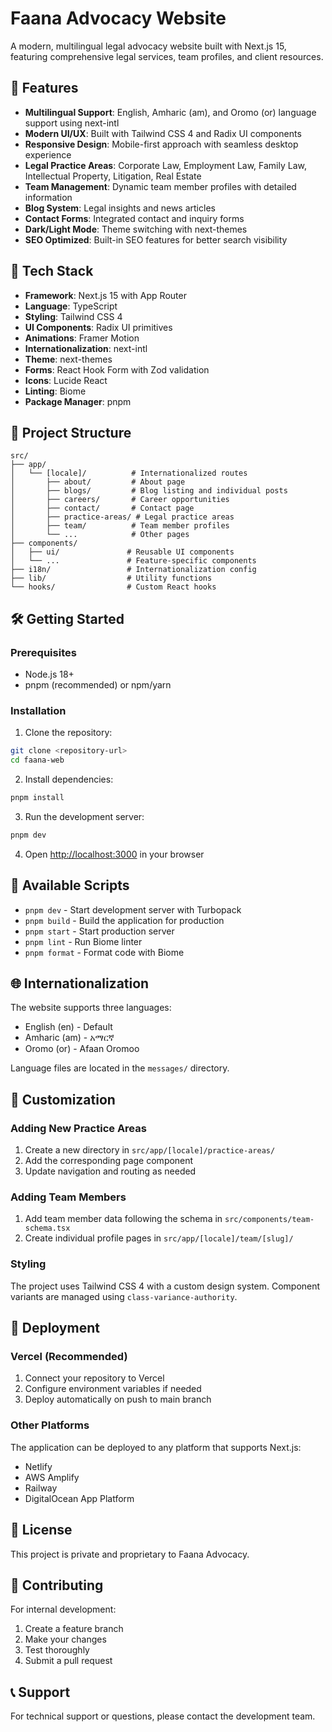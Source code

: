 # Faana Advocacy Website

A modern, multilingual legal advocacy website built with Next.js 15, featuring comprehensive legal services, team profiles, and client resources.

## 🌟 Features

- **Multilingual Support**: English, Amharic (am), and Oromo (or) language support using next-intl
- **Modern UI/UX**: Built with Tailwind CSS 4 and Radix UI components
- **Responsive Design**: Mobile-first approach with seamless desktop experience
- **Legal Practice Areas**: Corporate Law, Employment Law, Family Law, Intellectual Property, Litigation, Real Estate
- **Team Management**: Dynamic team member profiles with detailed information
- **Blog System**: Legal insights and news articles
- **Contact Forms**: Integrated contact and inquiry forms
- **Dark/Light Mode**: Theme switching with next-themes
- **SEO Optimized**: Built-in SEO features for better search visibility

## 🚀 Tech Stack

- **Framework**: Next.js 15 with App Router
- **Language**: TypeScript
- **Styling**: Tailwind CSS 4
- **UI Components**: Radix UI primitives
- **Animations**: Framer Motion
- **Internationalization**: next-intl
- **Theme**: next-themes
- **Forms**: React Hook Form with Zod validation
- **Icons**: Lucide React
- **Linting**: Biome
- **Package Manager**: pnpm

## 📁 Project Structure

```
src/
├── app/
│   └── [locale]/          # Internationalized routes
│       ├── about/         # About page
│       ├── blogs/         # Blog listing and individual posts
│       ├── careers/       # Career opportunities
│       ├── contact/       # Contact page
│       ├── practice-areas/ # Legal practice areas
│       ├── team/          # Team member profiles
│       └── ...            # Other pages
├── components/
│   ├── ui/               # Reusable UI components
│   └── ...               # Feature-specific components
├── i18n/                 # Internationalization config
├── lib/                  # Utility functions
└── hooks/                # Custom React hooks
```

## 🛠️ Getting Started

### Prerequisites

- Node.js 18+
- pnpm (recommended) or npm/yarn

### Installation

1. Clone the repository:

```bash
git clone <repository-url>
cd faana-web
```

2. Install dependencies:

```bash
pnpm install
```

3. Run the development server:

```bash
pnpm dev
```

4. Open [http://localhost:3000](http://localhost:3000) in your browser

## 📝 Available Scripts

- `pnpm dev` - Start development server with Turbopack
- `pnpm build` - Build the application for production
- `pnpm start` - Start production server
- `pnpm lint` - Run Biome linter
- `pnpm format` - Format code with Biome

## 🌐 Internationalization

The website supports three languages:

- English (en) - Default
- Amharic (am) - አማርኛ
- Oromo (or) - Afaan Oromoo

Language files are located in the `messages/` directory.

## 🎨 Customization

### Adding New Practice Areas

1. Create a new directory in `src/app/[locale]/practice-areas/`
2. Add the corresponding page component
3. Update navigation and routing as needed

### Adding Team Members

1. Add team member data following the schema in `src/components/team-schema.tsx`
2. Create individual profile pages in `src/app/[locale]/team/[slug]/`

### Styling

The project uses Tailwind CSS 4 with a custom design system. Component variants are managed using `class-variance-authority`.

## 🚀 Deployment

### Vercel (Recommended)

1. Connect your repository to Vercel
2. Configure environment variables if needed
3. Deploy automatically on push to main branch

### Other Platforms

The application can be deployed to any platform that supports Next.js:

- Netlify
- AWS Amplify
- Railway
- DigitalOcean App Platform

## 📄 License

This project is private and proprietary to Faana Advocacy.

## 🤝 Contributing

For internal development:

1. Create a feature branch
2. Make your changes
3. Test thoroughly
4. Submit a pull request

## 📞 Support

For technical support or questions, please contact the development team.
